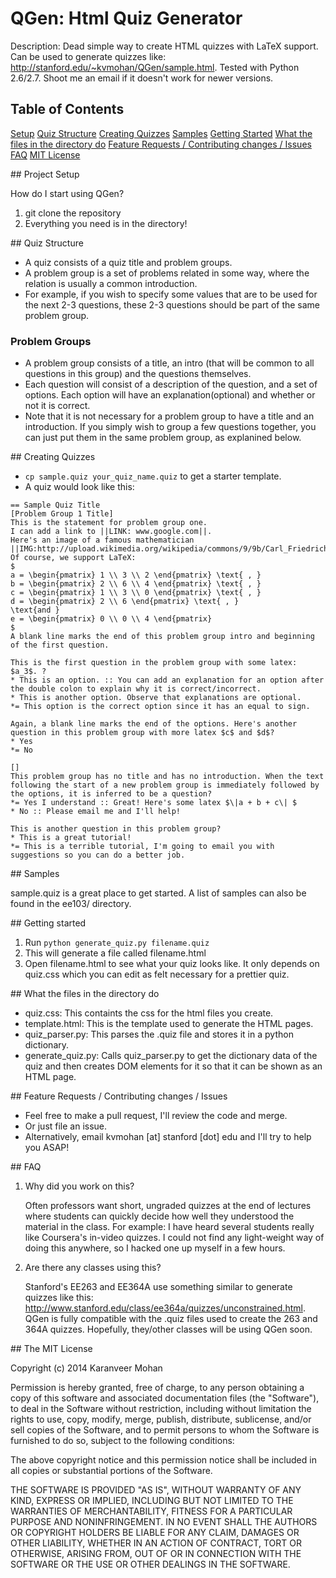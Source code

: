 # QGen: Html Quiz Generator

Description: Dead simple way to create HTML quizzes with LaTeX support. Can be used to generate quizzes like: http://stanford.edu/~kvmohan/QGen/sample.html. Tested with Python 2.6/2.7. Shoot me an email if it doesn't work for newer versions.

## Table of Contents
[Setup](#setup)
[Quiz Structure](#structure)
[Creating Quizzes](#create)
[Samples](#samples)
[Getting Started](#start)
[What the files in the directory do](#files)
[Feature Requests / Contributing changes / Issues](#issues)
[FAQ](#faq)
[MIT License](#license)

<a name="setup"/>
## Project Setup

How do I start using QGen?

1. git clone the repository
2. Everything you need is in the directory!

<a name="structure"/>
## Quiz Structure

- A quiz consists of a quiz title and problem groups.
- A problem group is a set of problems related in some way, where the relation is usually a common introduction.
- For example, if you wish to specify some values that are to be used for the next 2-3 questions, these 2-3 questions should be part of the same problem group.

### Problem Groups

- A problem group consists of a title, an intro (that will be common to all questions in this group) and the questions themselves.
- Each question will consist of a description of the question, and a set of options. Each option will have an explanation(optional) and whether or not it is correct.
- Note that it is not necessary for a problem group to have a title and an introduction. If you simply wish to group a few questions together, you can just put them in the same problem group, as explanined below.

<a name="create"/>
## Creating Quizzes

- `cp sample.quiz your_quiz_name.quiz` to get a starter template.
- A quiz would look like this:

```
== Sample Quiz Title
[Problem Group 1 Title]
This is the statement for problem group one.
I can add a link to ||LINK: www.google.com||.
Here's an image of a famous mathematician ||IMG:http://upload.wikimedia.org/wikipedia/commons/9/9b/Carl_Friedrich_Gauss.jpg||
Of course, we support LaTeX:
$
a = \begin{pmatrix} 1 \\ 3 \\ 2 \end{pmatrix} \text{ , }
b = \begin{pmatrix} 2 \\ 6 \\ 4 \end{pmatrix} \text{ , }
c = \begin{pmatrix} 1 \\ 3 \\ 0 \end{pmatrix} \text{ , }
d = \begin{pmatrix} 2 \\ 6 \end{pmatrix} \text{ , }
\text{and }
e = \begin{pmatrix} 0 \\ 0 \\ 4 \end{pmatrix}
$
A blank line marks the end of this problem group intro and beginning of the first question.

This is the first question in the problem group with some latex: $a_3$. ?
* This is an option. :: You can add an explanation for an option after the double colon to explain why it is correct/incorrect.
* This is another option. Observe that explanations are optional.
*= This option is the correct option since it has an equal to sign.

Again, a blank line marks the end of the options. Here's another question in this problem group with more latex $c$ and $d$?
* Yes
*= No

[]
This problem group has no title and has no introduction. When the text following the start of a new problem group is immediately followed by the options, it is inferred to be a question?
*= Yes I understand :: Great! Here's some latex $\|a + b + c\| $
* No :: Please email me and I'll help!

This is another question in this problem group?
* This is a great tutorial!
*= This is a terrible tutorial, I'm going to email you with suggestions so you can do a better job.
```

<a name="samples"/>
## Samples

sample.quiz is a great place to get started. A list of samples can also be found in the ee103/ directory.

<a name="start"/>
## Getting started

1. Run `python generate_quiz.py filename.quiz`
2. This will generate a file called filename.html
3. Open filename.html to see what your quiz looks like. It only depends on quiz.css which you can edit as felt necessary for a prettier quiz.

<a name="files"/>
## What the files in the directory do

- quiz.css: This containts the css for the html files you create.
- template.html: This is the template used to generate the HTML pages.
- quiz_parser.py: This parses the .quiz file and stores it in a python dictionary.
- generate_quiz.py: Calls quiz_parser.py to get the dictionary data of the quiz and then creates DOM elements for it so that it can be shown as an HTML page.

<a name="issues"/>
## Feature Requests / Contributing changes / Issues

- Feel free to make a pull request, I'll review the code and merge.
- Or just file an issue.
- Alternatively, email kvmohan [at] stanford [dot] edu and I'll try to help you ASAP!

<a name="faq"/>
## FAQ

1. Why did you work on this?

   Often professors want short, ungraded quizzes at the end of lectures where students can quickly decide how well they understood the material in the class. For example: I have heard several students really like Coursera's in-video quizzes. I could not find any light-weight way of doing this anywhere, so I hacked one up myself in a few hours.

2. Are there any classes using this?

   Stanford's EE263 and EE364A use something similar to generate quizzes like this: http://www.stanford.edu/class/ee364a/quizzes/unconstrained.html. QGen is fully compatible with the .quiz files used to create the 263 and 364A quizzes.
   Hopefully, they/other classes will be using QGen soon.


<a name="license"/>
## The MIT License

Copyright (c) 2014 Karanveer Mohan

Permission is hereby granted, free of charge, to any person obtaining a copy
of this software and associated documentation files (the "Software"), to deal
in the Software without restriction, including without limitation the rights
to use, copy, modify, merge, publish, distribute, sublicense, and/or sell
copies of the Software, and to permit persons to whom the Software is
furnished to do so, subject to the following conditions:

The above copyright notice and this permission notice shall be included in
all copies or substantial portions of the Software.

THE SOFTWARE IS PROVIDED "AS IS", WITHOUT WARRANTY OF ANY KIND, EXPRESS OR
IMPLIED, INCLUDING BUT NOT LIMITED TO THE WARRANTIES OF MERCHANTABILITY,
FITNESS FOR A PARTICULAR PURPOSE AND NONINFRINGEMENT. IN NO EVENT SHALL THE
AUTHORS OR COPYRIGHT HOLDERS BE LIABLE FOR ANY CLAIM, DAMAGES OR OTHER
LIABILITY, WHETHER IN AN ACTION OF CONTRACT, TORT OR OTHERWISE, ARISING FROM,
OUT OF OR IN CONNECTION WITH THE SOFTWARE OR THE USE OR OTHER DEALINGS IN
THE SOFTWARE.
